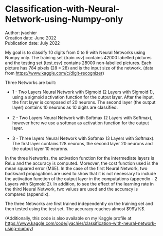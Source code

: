 # Classification-with-Neural-Network-using-Numpy-only

Author: jvachier <br>
Creation date: June 2022 <br>
Publication date: July 2022 <br>

My goal is to classify $10$ digits from $0$ to $9$ with Neural Networks using Numpy only. The training set (train.csv) contains $42 000$ labelled pictures and the testing set (test.csv) contains $28 000$ non-labelled pictures. Each picture has $784$ pixels ($28 \times 28$) and is the input size of the network. (data from https://www.kaggle.com/c/digit-recognizer) <br>

Three Networks are built: <br> 
* 1 - Two Layers Neural Network with Sigmoid (2 Layers with Sigmoid 1), using a sigmoid activation function for the output layer. After the input, the first layer is composed of $20$ neurons. The second layer (the output layer) contains $10$ neurons as $10$ digits are classified. <br><br>
* 2 - Two Layers Neural Network with Softmax (2 Layers with Softmax), however here we use a softmax as activation function for the output layer. <br><br>
* 3 - Three layers Neural Network with Softmax (3 Layers with Softmax). The first layer contains $128$ neurons, the second layer $20$ neurons and the output layer $10$ neurons.

In the three Networks, the activation function for the intermediate layers is ReLu and the accuracy is computed. Moreover, the cost function used is the mean squared error (MSE). In the case of the first Neural Network, two backward propagations are used to show that it is not necessary to include the activation function of the output layer in the computations (appendix - 2 Layers with Sigmoid 2). In addition, to see the effect of the learning rate in the third Neural Network, two values are used and the accuracy is compared (appendix). <br>

The three Networks are first trained independently on the training set and then tested using the test set. The accuracy reaches almost $99\\%$.

(Additionally, this code is also available on my Kaggle profile at https://www.kaggle.com/code/jvachier/classification-with-neural-network-using-numpy)
